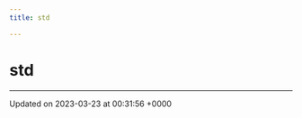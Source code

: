 ```yaml
---
title: std

---
```


# std








-------------------------------

Updated on 2023-03-23 at 00:31:56 +0000